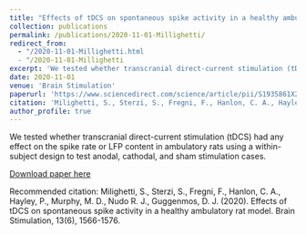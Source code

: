 ```yaml
---
title: "Effects of tDCS on spontaneous spike activity in a healthy ambulatory rat model"
collection: publications
permalink: /publications/2020-11-01-Millighetti/
redirect_from:
  - "/2020-11-01-Millighetti.html
  - "/2020-11-01-Millighetti
excerpt: 'We tested whether transcranial direct-current stimulation (tDCS) had any effect on the spike rate or LFP content in ambulatory rats using a within-subject design to test anodal, cathodal, and sham stimulation cases.'
date: 2020-11-01
venue: 'Brain Stimulation'
paperurl: 'https://www.sciencedirect.com/science/article/pii/S1935861X20302345/pdfft?isDTMRedir=true&download=true'
citation: 'Milighetti, S., Sterzi, S., Fregni, F., Hanlon, C. A., Hayley, P., Murphy, M. D., Nudo R. J., Guggenmos, D. J. (2020). Effects of tDCS on spontaneous spike activity in a healthy ambulatory rat model. Brain Stimulation, 13(6), 1566-1576.'
author_profile: true
---
```


We tested whether transcranial direct-current stimulation (tDCS) had any effect on the spike rate or LFP content in ambulatory rats using a within-subject design to test anodal, cathodal, and sham stimulation cases.

[Download paper here](https://www.sciencedirect.com/science/article/pii/S1935861X20302345/pdfft?isDTMRedir=true&download=true)

Recommended citation: Milighetti, S., Sterzi, S., Fregni, F., Hanlon, C. A., Hayley, P., Murphy, M. D., Nudo R. J., Guggenmos, D. J. (2020). Effects of tDCS on spontaneous spike activity in a healthy ambulatory rat model. Brain Stimulation, 13(6), 1566-1576.